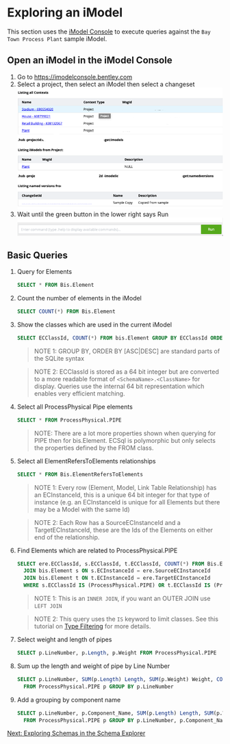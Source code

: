# Exploring an iModel

This section uses the [iModel Console](https://imodelconsole.bentley.com) to execute queries against the `Bay Town Process Plant` sample iModel.

## Open an iModel in the iModel Console

1. Go to https://imodelconsole.bentley.com
1. Select a project, then select an iModel then select a changeset
  ![open iModel in the Console](media/openiModelConsole.png)
1. Wait until the green button in the lower right says Run
  ![Run button in iModel Console](media/iModelConsoleRun.png)

## Basic Queries

1. Query for Elements

    ```SQL
    SELECT * FROM Bis.Element
    ```

1. Count the number of elements in the iModel

    ```SQL
    SELECT COUNT(*) FROM Bis.Element
    ```

1. Show the classes which are used in the current iModel

    ```SQL
    SELECT ECClassId, COUNT(*) FROM bis.Element GROUP BY ECClassId ORDER BY COUNT(*) DESC
    ```

    > NOTE 1: GROUP BY, ORDER BY [ASC|DESC] are standard parts of the SQLite syntax

    > NOTE 2: ECClassId is stored as a 64 bit integer but are converted to a more readable format of `<SchemaName>.<ClassName>` for display.  Queries use the internal 64 bit representation which enables very efficient matching.

1. Select all ProcessPhysical Pipe elements

    ```SQL
    SELECT * FROM ProcessPhysical.PIPE
    ```

    > NOTE: There are a lot more properties shown when querying for PIPE then for bis.Element.  ECSql is polymorphic but only selects the properties defined by the FROM class.

1. Select all ElementRefersToElements relationships

    ```SQL
    SELECT * FROM Bis.ElementRefersToElements
    ```

    > NOTE 1: Every row (Element, Model, Link Table Relationship) has an ECInstanceId, this is a unique 64 bit integer for that type of instance (e.g. an ECInstanceId is unique for all Elements but there may be a Model with the same Id)

    > NOTE 2: Each Row has a SourceECInstanceId and a TargetECInstanceId, these are the Ids of the Elements on either end of the relationship.

1. Find Elements which are related to ProcessPhysical.PIPE

    ```SQL
    SELECT ere.ECClassId, s.ECClassId, t.ECClassId, COUNT(*) FROM Bis.ElementRefersToElements ere 
      JOIN bis.Element s ON s.ECInstanceId = ere.SourceECInstanceId 
      JOIN bis.Element t ON t.ECInstanceId = ere.TargetECInstanceId 
      WHERE s.ECClassId IS (ProcessPhysical.PIPE) OR t.ECClassId IS (ProcessPhysical.PIPE)
    ```

    > NOTE 1: This is an `INNER JOIN`, if you want an OUTER JOIN use `LEFT JOIN`

    > NOTE 2: This query uses the `IS` keyword to limit classes. See this tutorial on [Type Filtering](https://www.itwinjs.org/learning/ecsqltutorial/typefilter/) for more details.

1. Select weight and length of pipes

    ```SQL
    SELECT p.LineNumber, p.Length, p.Weight FROM ProcessPhysical.PIPE
    ```

1. Sum up the length and weight of pipe by Line Number

    ```SQL
    SELECT p.LineNumber, SUM(p.Length) Length, SUM(p.Weight) Weight, COUNT(*) num_Pipes 
      FROM ProcessPhysical.PIPE p GROUP BY p.LineNumber
    ```

1. Add a grouping by component name

    ```SQL
    SELECT p.LineNumber, p.Component_Name, SUM(p.Length) Length, SUM(p.Weight) Weight, COUNT(*) num_Pipes 
      FROM ProcessPhysical.PIPE p GROUP BY p.LineNumber, p.Component_Name
    ```

[Next: Exploring Schemas in the Schema Explorer](ExploringSchemasGUI.md)